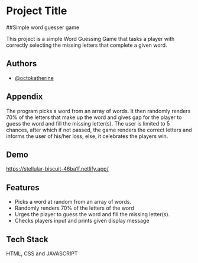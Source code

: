 
# Project Title

##Simple word guesser game

This project is a simple Word Guessing Game that tasks a player with correctly 
selecting the missing letters that complete a given word.
## Authors

- [@octokatherine](https://www.github.com/Owen-Chosen)


## Appendix


The program picks a word from an array of words. It then randomly renders 70% 
of the letters that make up the word and gives gap for the player to guess the 
word and fill the missing letter(s). The user is limited to 5 chances, after which if 
not passed, the game renders the correct letters and informs the user of his/her 
loss, else, it celebrates the players win.
## Demo

https://stellular-biscuit-46ba1f.netlify.app/
## Features

- Picks a word at random from an array of words.
- Randomly renders 70% of the letters of the word
- Urges the player to guess the word and fill the missing letter(s).
- Checks players input and prints given display message

## Tech Stack

HTML, CSS and JAVASCRIPT